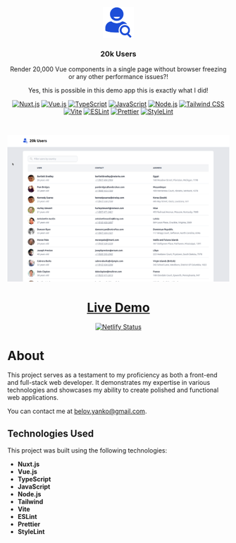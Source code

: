 <p align="center">
<img src="./public/img/logo.svg" alt="20k Users" width=70 />
</p>
<h3 align="center">20k Users</h3>
<p align="center">Render 20,000 Vue components in a single page without browser freezing or any other performance issues?!</p>
<p align="center">Yes, this is possible in this demo app this is exactly what I did!</p>

<p align="center">
<a href="https://nuxt.com/"><img src="https://img.shields.io/badge/Nuxt.js-%23ffffff.svg?style=for-the-badge&logo=nuxt.js&logoColor=00DC82" alt="Nuxt.js"></a>
<a href="https://vuejs.org/"><img src="https://img.shields.io/badge/Vue.js-%234FC08D.svg?style=for-the-badge&logo=vue.js&logoColor=white" alt="Vue.js"></a>
<a href="https://www.typescriptlang.org/"><img src="https://img.shields.io/badge/TypeScript-%233178C6.svg?style=for-the-badge&logo=typescript&logoColor=white" alt="TypeScript"></a>
<a href="https://developer.mozilla.org/en-US/docs/Web/JavaScript"><img src="https://img.shields.io/badge/JavaScript-%23F7DF1E.svg?style=for-the-badge&logo=javascript&logoColor=black" alt="JavaScript"></a>
<a href="https://nodejs.org/"><img src="https://img.shields.io/badge/Node.js-%23339933.svg?style=for-the-badge&logo=node.js&logoColor=white" alt="Node.js"></a>
<a href="https://tailwindcss.com/"><img src="https://img.shields.io/badge/Tailwind_CSS-%2306B6D4.svg?style=for-the-badge&logo=tailwind-css&logoColor=white" alt="Tailwind CSS"></a>
<a href="https://vitejs.dev/"><img src="https://img.shields.io/badge/Vite-%23646CFF.svg?style=for-the-badge&logo=vite&logoColor=white" alt="Vite"></a>
<a href="https://eslint.org/"><img src="https://img.shields.io/badge/ESLint-%234B32C3.svg?style=for-the-badge&logo=eslint&logoColor=white" alt="ESLint"></a>
<a href="https://prettier.io/"><img src="https://img.shields.io/badge/Prettier-%231A2B34.svg?style=for-the-badge&logo=prettier&logoColor=white" alt="Prettier"></a>
<a href="https://stylelint.io/"><img src="https://img.shields.io/badge/StyleLint-%236B3E99.svg?style=for-the-badge&logo=stylelint&logoColor=white" alt="StyleLint" /></a>
</p>
<br />

<p align="center">
<img src="./docs/screenshots/20k-users.png" alt="20k Users Demo" />
</p>

<h1 align="center">
<a href="https://20k-users-nuxt.netlify.app/">Live Demo</a>
</h1>

<p align="center">
<a href="https://app.netlify.com/sites/20k-users-nuxt/deploys"><img src="https://api.netlify.com/api/v1/badges/b41475a7-9272-4bf8-b245-b4811d72aae4/deploy-status" alt="Netlify Status" /></a>
</p>

# About

This project serves as a testament to my proficiency as both a front-end and full-stack web developer. It demonstrates my expertise in various technologies and showcases my ability to create polished and functional web applications.

You can contact me at [belov.yanko@gmail.com](mailto:belov.yanko@gmail.com).

## Technologies Used

This project was built using the following technologies:

- **Nuxt.js**
- **Vue.js**
- **TypeScript**
- **JavaScript**
- **Node.js**
- **Tailwind**
- **Vite**
- **ESLint**
- **Prettier**
- **StyleLint**
